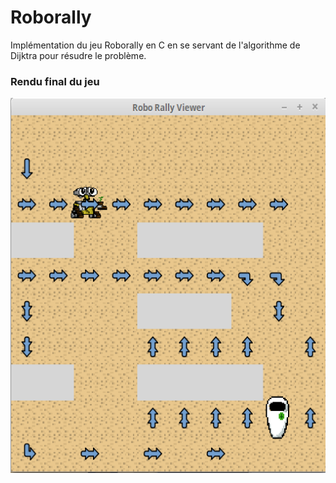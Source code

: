 # Roborally

Implémentation du jeu Roborally en C en se servant de l'algorithme de Dijktra pour résudre le problème.

### Rendu final du jeu
<img src="https://github.com/Gwen-Ielpo/Portfolio/blob/master/Roborally/wobot_wock.png" width="600" height="600" />
